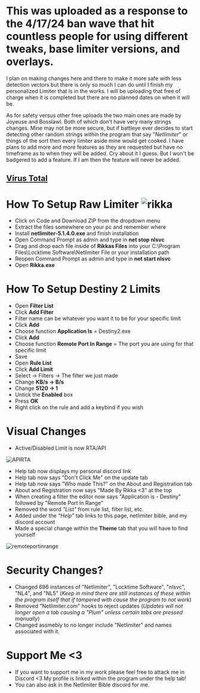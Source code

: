 
# This was uploaded as a response to the 4/17/24 ban wave that hit countless people for using different tweaks, base limiter versions, and overlays.
I plan on making changes here and there to make it more safe with less detection vectors but there is only so much I can do until I finish my personalized Limiter that is in the works.
I will be uploading that free of charge when it is completed but there are no planned dates on when it will be.

As for safety versus other free uploads the two main ones are made by Joyeuse and Bosslawl. Both of which don't have very many strings changes. Mine may not be more secure, but if battleye ever decides to start detecting other random strings within the program that say "*Netlimiter*" or things of the sort then every limiter aside mine would get cooked. I have plans to add more and more features as they are requested but have no timeframe as to when they will be added. Cry about it I guess. But I won't be badgered to add a feature. If I am then the feature will never be added. 

## [Virus Total](https://www.virustotal.com/gui/file/79125cfd0e3bd4e5880dc16cfd144edd7c0215eb3b98563edcb7eff4400f2acf?nocache=1)

# How To Setup Raw Limiter ![rikka](https://i.ibb.co/JkHBp0y/yiy587u6-r.png)

- Click on Code and Download ZIP from the dropdown menu
- Extract the files somewhere on your pc and remember where
- Install **netlimiter-5.1.4.0.exe** and finish installation
- Open Command Prompt as admin and type in **net stop nlsvc**
- Drag and drop each file inside of **Rikkas Files** into your C:\Program Files\Locktime Software\Netlimiter File or your installation path
- Reopen Command Prompt as admin and type in **net start nlsvc**
- Open **Rikka.exe**

# How To Setup Destiny 2 Limits

- Open **Filter List**
- Click **Add Filter**
- Filter name can be whatever you want it to be for your specific limit
- Click **Add**
- Choose function **Application Is** = Destiny2.exe
- Click **Add**
- Choose function **Remote Port In Range** = The port you are using for that specific limit
- Save
- Open **Rule List**
- Click **Add Limit**
- Select -> Filters -> The filter we just made
- Change **KB/s -> B/s**
- Change **5120 -> 1**
- Untick the **Enabled** box
- Press **OK**
- Right click on the rule and add a keybind if you wish

# Visual Changes

- Active/Disabled Limit is now RTA/API

![APIRTA](https://i.ibb.co/Lkqhhc8/image-2024-05-08-091349138.png)


- Help tab now displays my personal discord link
- Help tab now says "Don't Click Me" on the update tab
- Help tab now says "Who made This?" on the About and Registration tab
- About and Registration now says "Made By Rikka <3" at the top
- When creating a filter the editor now says "Application is - Destiny" followed by "Remote Port In Range"
- Removed the word *"List"* from rule list, filter list, etc.
- Added under the *"Help"* tab links to this page, netlimiter bible, and my discord account
- Made a special change within the **Theme** tab that you will have to find yourself

![remoteportinrange](https://i.ibb.co/KFmCKTs/kjhdsfg-1.png)


# Security Changes?

- Changed 696 instances of "Netlimiter", "Locktime Software", "nlsvc", "NL4", and "NL5" (*Keep in mind there are still instances of these within the program itself that if tampered with cause the program to not work*)
- Removed "Netlimiter.com" hooks to reject updates (*Updates will not longer open a tab causing a "Plum" unless certain tabs are pressed manually*)
- Changed assmebly to no longer include "Netlimiter" and names associated with it.

# Support Me <3

- If you want to support me in my work please feel free to attack me in Discord <3 My profile is linked within the program under the help tab!
- You can also ask in the Netlimiter Bible discord for me.
